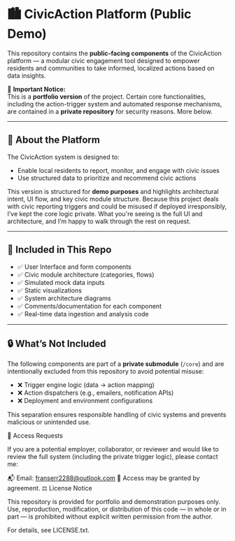 # 🏙️ CivicAction Platform (Public Demo)

This repository contains the **public-facing components** of the CivicAction platform — a modular civic engagement tool designed to empower residents and communities to take informed, localized actions based on data insights.

🚧 **Important Notice:**  
This is a **portfolio version** of the project. Certain core functionalities, including the action-trigger system and automated response mechanisms, are contained in a **private repository** for security reasons. More below.

---

## 🧩 About the Platform

The CivicAction system is designed to:

- Enable local residents to report, monitor, and engage with civic issues
- Use structured data to prioritize and recommend civic actions

This version is structured for **demo purposes** and highlights architectural intent, UI flow, and key civic module structure.
Because this project deals with civic reporting triggers and could be misused if deployed irresponsibly, I’ve kept the core logic private. What you're seeing is the full UI and architecture, and I’m happy to walk through the rest on request.

---

## 📁 Included in This Repo

- ✅ User Interface and form components
- ✅ Civic module architecture (categories, flows)
- ✅ Simulated mock data inputs
- ✅ Static visualizations
- ✅ System architecture diagrams
- ✅ Comments/documentation for each component
- ✅ Real-time data ingestion and analysis code

---

## 🔒 What’s Not Included

The following components are part of a **private submodule** (`/core`) and are intentionally excluded from this repository to avoid potential misuse:

- ❌ Trigger engine logic (data → action mapping)
- ❌ Action dispatchers (e.g., emailers, notification APIs)
- ❌ Deployment and environment configurations

This separation ensures responsible handling of civic systems and prevents malicious or unintended use.

📩 Access Requests

If you are a potential employer, collaborator, or reviewer and would like to review the full system (including the private trigger logic), please contact me:

📬 Email: franserr2288@outlook.com
🔑 Access may be granted by agreement.
⚖️ License Notice

This repository is provided for portfolio and demonstration purposes only.
Use, reproduction, modification, or distribution of this code — in whole or in part — is prohibited without explicit written permission from the author.

For details, see LICENSE.txt.
